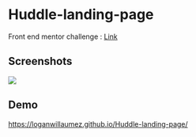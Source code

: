 # Huddle-landing-page

Front end mentor challenge : [Link](https://www.frontendmentor.io/challenges/huddle-landing-page-with-a-single-introductory-section-B_2Wvxgi0)


## Screenshots

<img src="https://user-images.githubusercontent.com/60406970/138547245-1babd62d-8623-472c-aace-bdfe7fa07b14.png">


  
## Demo

https://loganwillaumez.github.io/Huddle-landing-page/

  
